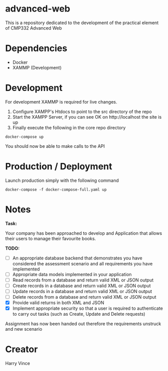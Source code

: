 # advanced-web
This is a repository dedicated to the development of the practical element of CMP332 Advanced Web

# Dependencies
- Docker
- XAMMP (Development)

# Development
For development XAMMP is required for live changes.
1. Configure XAMPP's Htdocs to point to the src directory of the repo
2. Start the XAMPP Server, if you can see OK on http://localhost the site is up
3. Finally execute the following in the core repo directory
```
docker-compose up
```
You should now be able to make calls to the API

# Production / Deployment
Launch production simply with the following command
```
docker-compose -f docker-compose-full.yaml up
```

# Notes
<b>Task:</b> 

Your company has been approached to develop and Application that allows their users to manage their favourite books.

<b>TODO:</b>
- [ ]  An appropriate database backend that demonstrates you have considered the assessment scenario and all requirements you have implemented
- [ ] Appropriate data models implemented in your application
- [ ] Read records from a database and return valid XML or JSON output
- [ ] Create records in a database and return valid XML or JSON output
- [ ] Update records in a database and return valid XML or JSON output
- [ ] Delete records from a database and return valid XML or JSON output
- [x] Provide valid returns in both XML and JSON
- [x] Implement  appropriate  security  so  that  a  user  is  required  to  authenticate  to carry out tasks (such as Create, Update and Delete requests)

Assignment has now been handed out therefore the requirements unstruck and new scenario

# Creator
Harry Vince